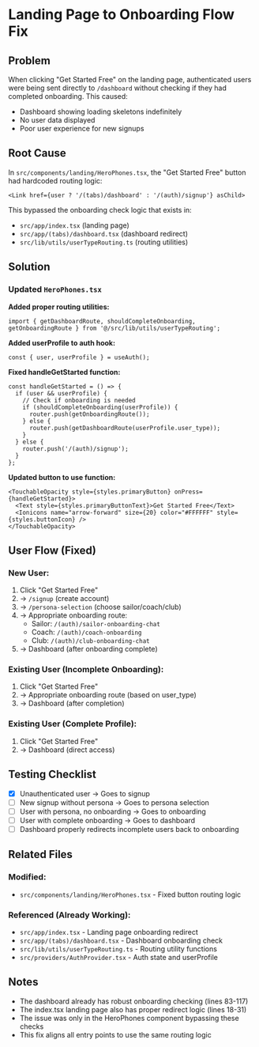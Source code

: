 # Landing Page to Onboarding Flow Fix

## Problem
When clicking "Get Started Free" on the landing page, authenticated users were being sent directly to `/dashboard` without checking if they had completed onboarding. This caused:
- Dashboard showing loading skeletons indefinitely
- No user data displayed
- Poor user experience for new signups

## Root Cause
In `src/components/landing/HeroPhones.tsx`, the "Get Started Free" button had hardcoded routing logic:

```tsx
<Link href={user ? '/(tabs)/dashboard' : '/(auth)/signup'} asChild>
```

This bypassed the onboarding check logic that exists in:
- `src/app/index.tsx` (landing page)
- `src/app/(tabs)/dashboard.tsx` (dashboard redirect)
- `src/lib/utils/userTypeRouting.ts` (routing utilities)

## Solution

### Updated `HeroPhones.tsx`

**Added proper routing utilities:**
```tsx
import { getDashboardRoute, shouldCompleteOnboarding, getOnboardingRoute } from '@/src/lib/utils/userTypeRouting';
```

**Added userProfile to auth hook:**
```tsx
const { user, userProfile } = useAuth();
```

**Fixed handleGetStarted function:**
```tsx
const handleGetStarted = () => {
  if (user && userProfile) {
    // Check if onboarding is needed
    if (shouldCompleteOnboarding(userProfile)) {
      router.push(getOnboardingRoute());
    } else {
      router.push(getDashboardRoute(userProfile.user_type));
    }
  } else {
    router.push('/(auth)/signup');
  }
};
```

**Updated button to use function:**
```tsx
<TouchableOpacity style={styles.primaryButton} onPress={handleGetStarted}>
  <Text style={styles.primaryButtonText}>Get Started Free</Text>
  <Ionicons name="arrow-forward" size={20} color="#FFFFFF" style={styles.buttonIcon} />
</TouchableOpacity>
```

## User Flow (Fixed)

### New User:
1. Click "Get Started Free"
2. → `/signup` (create account)
3. → `/persona-selection` (choose sailor/coach/club)
4. → Appropriate onboarding route:
   - Sailor: `/(auth)/sailor-onboarding-chat`
   - Coach: `/(auth)/coach-onboarding`
   - Club: `/(auth)/club-onboarding-chat`
5. → Dashboard (after onboarding complete)

### Existing User (Incomplete Onboarding):
1. Click "Get Started Free"
2. → Appropriate onboarding route (based on user_type)
3. → Dashboard (after completion)

### Existing User (Complete Profile):
1. Click "Get Started Free"
2. → Dashboard (direct access)

## Testing Checklist

- [x] Unauthenticated user → Goes to signup
- [ ] New signup without persona → Goes to persona selection
- [ ] User with persona, no onboarding → Goes to onboarding
- [ ] User with complete onboarding → Goes to dashboard
- [ ] Dashboard properly redirects incomplete users back to onboarding

## Related Files

### Modified:
- `src/components/landing/HeroPhones.tsx` - Fixed button routing logic

### Referenced (Already Working):
- `src/app/index.tsx` - Landing page onboarding redirect
- `src/app/(tabs)/dashboard.tsx` - Dashboard onboarding check
- `src/lib/utils/userTypeRouting.ts` - Routing utility functions
- `src/providers/AuthProvider.tsx` - Auth state and userProfile

## Notes
- The dashboard already has robust onboarding checking (lines 83-117)
- The index.tsx landing page also has proper redirect logic (lines 18-31)
- The issue was only in the HeroPhones component bypassing these checks
- This fix aligns all entry points to use the same routing logic
